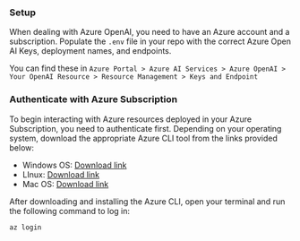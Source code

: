 ### Setup

When dealing with Azure OpenAI, you need to have an Azure account and a subscription. Populate the `.env` file in your repo with the correct Azure Open AI Keys, deployment names, and endpoints.

You can find these in `Azure Portal > Azure AI Services > Azure OpenAI > Your OpenAI Resource > Resource Management > Keys and Endpoint`

### Authenticate with Azure Subscription
To begin interacting with Azure resources deployed in your Azure Subscription, you need to authenticate first. Depending on your operating system, download the appropriate Azure CLI tool from the links provided below:
   - Windows OS: [Download link](https://learn.microsoft.com/en-us/cli/azure/install-azure-cli-windows?tabs=azure-cli)
   - LInux: [Download link](https://learn.microsoft.com/en-us/cli/azure/install-azure-cli-linux?pivots=apt)
   - Mac OS: [Download link](https://learn.microsoft.com/en-us/cli/azure/install-azure-cli-macos)

   After downloading and installing the Azure CLI, open your terminal and run the following command to log in:

   ```bash
   az login
   ```